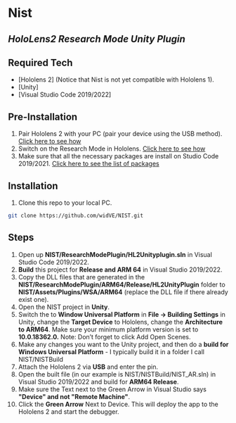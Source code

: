 # Nist 
##  *HoloLens2 Research Mode Unity Plugin*

## Required Tech

- [Hololens 2] (Notice that Nist is not yet compatible with Hololens 1).
- [Unity] 
- [Visual Studio Code 2019/2022] 

## Pre-Installation 
1. Pair Hololens 2 with your PC (pair your device using the USB method). [Click here to see how](https://docs.microsoft.com/en-us/windows/mixed-reality/develop/advanced-concepts/using-the-windows-device-portal#connecting-over-usb)
2. Switch on the Research Mode in Hololens. [Click here to see how](https://github.com/microsoft/HoloLens2ForCV/blob/main/Docs/ECCV2020-Tutorial/ECCV2020-ResearchMode-Api.pdf)
3. Make sure that all the necessary packages are install on Studio Code 2019/2021. [Click here to see the list of packages](https://docs.microsoft.com/en-us/windows/mixed-reality/develop/install-the-tools#installation-checklist)



## Installation

1. Clone this repo to your local PC. 
```sh
git clone https://github.com/widVE/NIST.git
```

## Steps
1. Open up **NIST/ResearchModePlugin/HL2Unityplugin.sln** in Visual Studio Code 2019/2022. 
2. **Build** this project for **Release and ARM 64** in Visual Studio 2019/2022. 
3. Copy the DLL files that are generated in the **NIST/ResearchModePlugin/ARM64/Release/HL2UnityPlugin** folder to **NIST/Assets/Plugins/WSA/ARM64** (replace the DLL file if there already exist one).
4. Open the NIST project in **Unity**.
5. Switch the to **Window Universal Platform** in **File -> Building Settings** in Unity, change the **Target Device** to Hololens, change the **Architecture to ARM64**. Make sure your minimum platform version is set to **10.0.18362.0.** Note: Don’t forget to click Add Open Scenes. 
6. Make any changes you want to the Unity project, and then do a **build for Windows Universal Platform** - I typically build it in a folder I call NIST/NISTBuild
7. Attach the Hololens 2 via **USB** and enter the pin.
8. Open the built file (in our example is NIST/NISTBuild/NIST_AR.sln) in Visual Studio 2019/2022 and build for **ARM64 Release**. 
9. Make sure the Text next to the Green Arrow in Visual Studio says **"Device" and not "Remote Machine"**.
10. Click the **Green Arrow** Next to Device.  This will deploy the app to the Hololens 2 and start the debugger.
